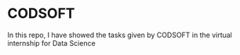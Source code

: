 # CODSOFT
In this repo, I have showed the tasks given by CODSOFT in the virtual internship for Data Science
